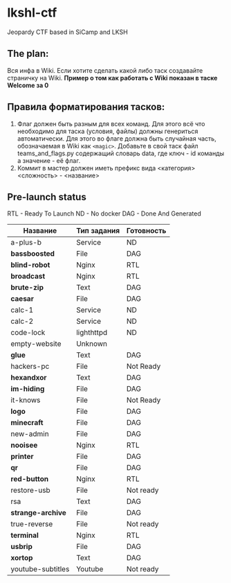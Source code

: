 # lkshl-ctf
Jeopardy CTF based in SiCamp and LKSH

## The plan:
Вся инфа в Wiki. Если хотите сделать какой либо таск создавайте страничку на Wiki. **Пример о том как работать с Wiki показан в таске Welcome за 0**

## Правила форматирования тасков:
1. Флаг должен быть разным для всех команд. Для этого всё что необходимо для таска (условия, файлы) должны генериться автоматически. Для этого во флаге должна быть случайная часть, обозначаемая в Wiki как `<magic>`. Добавьте в свой таск файл teams_and_flags.py содержащий словарь data, где ключ - id команды а значение - её флаг.
2. Коммит в мастер должен иметь префикс вида <категория> <сложность> - <название>

## Pre-launch status

RTL -  Ready To Launch
ND - No docker
DAG - Done And Generated

Название|Тип задания|Готовность
 ------ | --------- | -------- 
a-plus-b | Service | ND
**bassboosted** | File | DAG 
**blind-robot** | Nginx | RTL
**broadcast** | Nginx | RTL
**brute-zip** | Text | DAG
**caesar** | File | DAG
calc-1 | Service | ND
calc-2 | Service | ND
code-lock | lighthttpd | ND
empty-website | Unknown
**glue** | Text | DAG
hackers-pc | File | Not Ready
**hexandxor** | Text | DAG
**im-hiding** | File | DAG
it-knows | File | Not Ready
**logo** | File | DAG
**minecraft** | File | DAG
new-admin | File | DAG
**nooisee** | Nginx | RTL
**printer** | File | DAG
**qr** | File | DAG
**red-button** | Nginx | RTL
restore-usb | File | Not ready
rsa | Text | DAG
**strange-archive** | File | DAG
true-reverse | File | Not ready
**terminal** | Nginx | RTL
**usbrip** | File | DAG
**xortop** | Text | DAG
youtube-subtitles | Youtube | Not ready